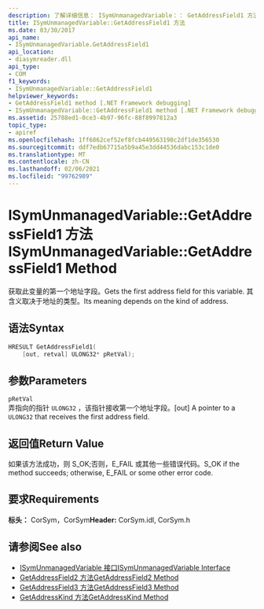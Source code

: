 ```yaml
---
description: 了解详细信息： ISymUnmanagedVariable：： GetAddressField1 方法
title: ISymUnmanagedVariable::GetAddressField1 方法
ms.date: 03/30/2017
api_name:
- ISymUnmanagedVariable.GetAddressField1
api_location:
- diasymreader.dll
api_type:
- COM
f1_keywords:
- ISymUnmanagedVariable::GetAddressField1
helpviewer_keywords:
- GetAddressField1 method [.NET Framework debugging]
- ISymUnmanagedVariable::GetAddressField1 method [.NET Framework debugging]
ms.assetid: 25788ed1-0ce3-4b97-96fc-88f8997812a3
topic_type:
- apiref
ms.openlocfilehash: 1ff6862cef52ef8fcb449563198c2df1de356530
ms.sourcegitcommit: ddf7edb67715a5b9a45e3dd44536dabc153c1de0
ms.translationtype: MT
ms.contentlocale: zh-CN
ms.lasthandoff: 02/06/2021
ms.locfileid: "99762989"
---
```

# <a name="isymunmanagedvariablegetaddressfield1-method"></a><span data-ttu-id="02942-103">ISymUnmanagedVariable::GetAddressField1 方法</span><span class="sxs-lookup"><span data-stu-id="02942-103">ISymUnmanagedVariable::GetAddressField1 Method</span></span>

<span data-ttu-id="02942-104">获取此变量的第一个地址字段。</span><span class="sxs-lookup"><span data-stu-id="02942-104">Gets the first address field for this variable.</span></span> <span data-ttu-id="02942-105">其含义取决于地址的类型。</span><span class="sxs-lookup"><span data-stu-id="02942-105">Its meaning depends on the kind of address.</span></span>  
  
## <a name="syntax"></a><span data-ttu-id="02942-106">语法</span><span class="sxs-lookup"><span data-stu-id="02942-106">Syntax</span></span>  
  
```cpp  
HRESULT GetAddressField1(  
    [out, retval] ULONG32* pRetVal);  
```  
  
## <a name="parameters"></a><span data-ttu-id="02942-107">参数</span><span class="sxs-lookup"><span data-stu-id="02942-107">Parameters</span></span>  

 `pRetVal`  
 <span data-ttu-id="02942-108">弄指向的指针 `ULONG32` ，该指针接收第一个地址字段。</span><span class="sxs-lookup"><span data-stu-id="02942-108">[out] A pointer to a `ULONG32` that receives the first address field.</span></span>  
  
## <a name="return-value"></a><span data-ttu-id="02942-109">返回值</span><span class="sxs-lookup"><span data-stu-id="02942-109">Return Value</span></span>  

 <span data-ttu-id="02942-110">如果该方法成功，则 S_OK;否则，E_FAIL 或其他一些错误代码。</span><span class="sxs-lookup"><span data-stu-id="02942-110">S_OK if the method succeeds; otherwise, E_FAIL or some other error code.</span></span>  
  
## <a name="requirements"></a><span data-ttu-id="02942-111">要求</span><span class="sxs-lookup"><span data-stu-id="02942-111">Requirements</span></span>  

 <span data-ttu-id="02942-112">**标头：** CorSym，CorSym</span><span class="sxs-lookup"><span data-stu-id="02942-112">**Header:** CorSym.idl, CorSym.h</span></span>  
  
## <a name="see-also"></a><span data-ttu-id="02942-113">请参阅</span><span class="sxs-lookup"><span data-stu-id="02942-113">See also</span></span>

- [<span data-ttu-id="02942-114">ISymUnmanagedVariable 接口</span><span class="sxs-lookup"><span data-stu-id="02942-114">ISymUnmanagedVariable Interface</span></span>](isymunmanagedvariable-interface.md)
- [<span data-ttu-id="02942-115">GetAddressField2 方法</span><span class="sxs-lookup"><span data-stu-id="02942-115">GetAddressField2 Method</span></span>](isymunmanagedvariable-getaddressfield2-method.md)
- [<span data-ttu-id="02942-116">GetAddressField3 方法</span><span class="sxs-lookup"><span data-stu-id="02942-116">GetAddressField3 Method</span></span>](isymunmanagedvariable-getaddressfield3-method.md)
- [<span data-ttu-id="02942-117">GetAddressKind 方法</span><span class="sxs-lookup"><span data-stu-id="02942-117">GetAddressKind Method</span></span>](isymunmanagedvariable-getaddresskind-method.md)
